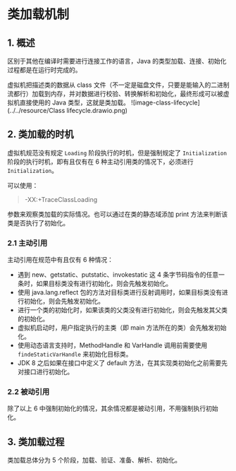 # 类加载机制
## 1. 概述
区别于其他在编译时需要进行连接工作的语言，Java 的类型加载、连接、初始化过程都是在运行时完成的。

虚拟机把描述类的数据从 class 文件（不一定是磁盘文件，只要是能输入的二进制流都行）加载到内存，并对数据进行校验、转换解析和初始化，最终形成可以被虚拟机直接使用的 Java 类型，这就是类加载。
![image-class-lifecycle](../../resource/Class lifecycle.drawio.png)

## 2. 类加载的时机
虚拟机规范没有规定 `Loading` 阶段执行的时机，但是强制规定了 `Initialization` 阶段的执行时机，即有且仅有在 6 种主动引用类的情况下，必须进行 `Initialization`。

可以使用：
> -XX:+TraceClassLoading

参数来观察类加载的实际情况。也可以通过在类的静态域添加 print 方法来判断该类是否执行了初始化。

### 2.1 主动引用
主动引用在规范中有且仅有 6 种情况：
* 遇到 new、getstatic、putstatic、invokestatic 这 4 条字节码指令的任意一条时，如果目标类没有进行初始化，则会先触发初始化。
* 使用 java.lang.reflect 包的方法对目标类进行反射调用时，如果目标类没有进行初始化，则会先触发初始化。
* 进行一个类的初始化时，如果该类的父类没有进行初始化，则会先触发其父类的初始化。
* 虚拟机启动时，用户指定执行的主类（即 main 方法所在的类）会先触发初始化。
* 使用动态语言支持时，MethodHandle 和 VarHandle 调用前需要使用 `findeStaticVarHandle` 来初始化目标类。
* JDK 8 之后如果在接口中定义了 default 方法，在其实现类初始化之前需要先对接口进行初始化。


### 2.2 被动引用
除了以上 6 中强制初始化的情况，其余情况都是被动引用，不用强制执行初始化。

## 3. 类加载过程
类加载总体分为 5 个阶段，加载、验证、准备、解析、初始化。
